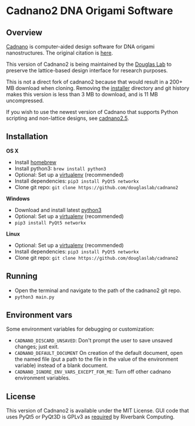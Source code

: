 # Cadnano2 DNA Origami Software

## Overview
[Cadnano](http://cadnano.org/) is computer-aided design software for DNA origami nanostructures. The original citation is [here](https://academic.oup.com/nar/article/37/15/5001/2409858).

This version of Cadnano2 is being maintained by the [Douglas Lab](http://bionano.ucsf.edu/) to preserve the lattice-based design interface for research purposes.

This is not a direct fork of cadnano2 because that would result in a 200+ MB download when cloning. Removing the [installer](https://github.com/cadnano/cadnano2/tree/master/installer) directory and git history makes this version is less than 3 MB to download, and is 11 MB uncompressed.

If you wish to use the newest version of Cadnano that supports Python scripting and non-lattice designs, see [cadnano2.5](https://github.com/cadnano/cadnano2.5/).

## Installation

**OS X**
* Install [homebrew](https://brew.sh/)
* Install python3: `brew install python3`
* Optional: Set up a [virtualenv](http://cadnano.readthedocs.io/en/master/virtualenv.html) (recommended)
* Install dependencies: `pip3 install PyQt5 networkx`
* Clone git repo: `git clone https://github.com/douglaslab/cadnano2`

**Windows**
* Download and install latest [python3](https://www.python.org/downloads/)
* Optional: Set up a [virtualenv](http://cadnano.readthedocs.io/en/master/virtualenv.html) (recommended)
* `pip3 install PyQt5 networkx`

**Linux**
* Optional: Set up a [virtualenv](http://cadnano.readthedocs.io/en/master/virtualenv.html) (recommended)
* Install dependencies: `pip3 install PyQt5 networkx`
* Clone git repo: `git clone https://github.com/douglaslab/cadnano2`

## Running
* Open the terminal and navigate to the path of the cadnano2 git repo.
* `python3 main.py`

## Environment vars

Some environment variables for debugging or customization:

* `CADNANO_DISCARD_UNSAVED`: Don't prompt the user to save unsaved changes; just exit.
* `CADNANO_DEFAULT_DOCUMENT` On creation of the default document, open the named file (put a path to the file in the value of the environment variable) instead of a blank document.
* `CADNANO_IGNORE_ENV_VARS_EXCEPT_FOR_ME`: Turn off other cadnano environment variables.

## License

This version of Cadnano2 is available under the MIT License.
GUI code that uses PyQt5 or PyQt3D is GPLv3 as [required](http://pyqt.sourceforge.net/Docs/PyQt5/introduction.html#license) by Riverbank Computing.
